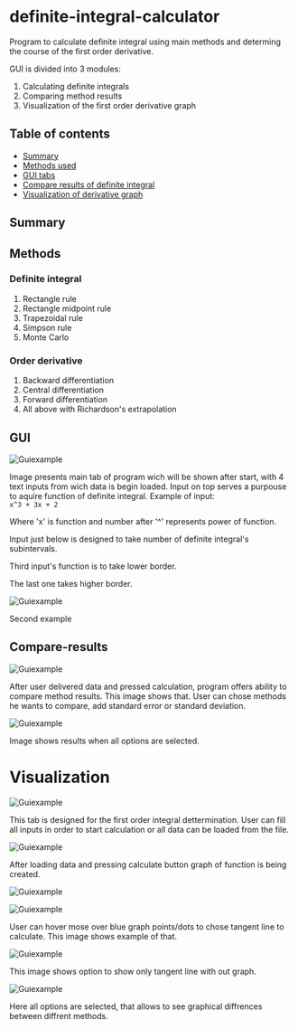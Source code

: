 # definite-integral-calculator
Program to calculate definite integral using main methods and determing the course of the first order derivative. 


GUI is divided into 3 modules: 

1) Calculating definite integrals
2) Comparing method results 
3) Visualization of the first order derivative graph



## Table of contents
* [Summary](#summary)
* [Methods used](#methods)
* [GUI tabs](#gui)
* [Compare results of definite integral](#compare-results)
* [Visualization of derivative graph](#visualization)

## Summary


## Methods

### Definite integral
1) Rectangle rule
2) Rectangle midpoint rule
3) Trapezoidal rule
4) Simpson rule
5) Monte Carlo

### Order derivative 
1) Backward differentiation
2) Central differentiation
3) Forward differentiation
4) All above with Richardson's extrapolation

## GUI

![Guiexample](./images/definite_integral_inputing_data1.jpg)

Image presents main tab of program wich will be shown after start, with 4 text inputs from wich data is begin loaded. 
Input on top serves a purpouse to aquire function of definite integral. Example of input:  
`
x^3 + 3x + 2
`

Where 'x' is function and number after '^' represents power of function. 

Input just below is designed to take number of definite integral's subintervals.

Third input's function is to take lower border.

The last one takes higher border.



![Guiexample](./images/order_derivative1.jpg)

Second example

## Compare-results

![Guiexample](./images/definite_integral_comparing_methods.jpg)

After user delivered data and pressed calculation, program offers ability to compare method  results. This image shows that. User can chose methods he wants to compare, add standard error or standard deviation. 

![Guiexample](./images/definite_integral_comparing_methods2.jpg)

Image shows results when all options are selected. 

# Visualization

![Guiexample](./images/order_derivative1.jpg)

This tab is designed for the first order integral dettermination. User can fill all inputs in order to start calculation or all data can be loaded from the file.

![Guiexample](./images/chart_derivative.jpg)

After loading data and pressing calculate button graph of function is being created.


![Guiexample](./images/chart_derivative.jpg)


![Guiexample](./images/chart_derivative_and.jpg)

User can hover mose over blue graph points/dots to chose tangent line to calculate. This image shows example of that.

![Guiexample](./images/chart_derivative_only.jpg)

This image shows option to show only tangent line with out graph.

![Guiexample](./images/chart_derivative2.jpg)

Here all options are selected, that allows to see graphical diffrences between diffrent methods.
